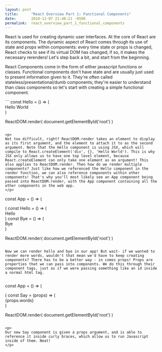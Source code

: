 ```yaml
---
layout: post
title:      "React Overview Part 1: Functional Components"
date:       2018-12-07 21:48:21 -0500
permalink:  react_overview_part_1_functional_components
---
```


<p>
React is used for creating dynamic user interfaces. At the core of React are its components. The dynamic aspect of React comes through its use of state and props within components: every time state or props is changed, React checks to see if its virtual DOM has changed; if so, it makes the necessary rerenders! Let's step back a bit, and start from the beginning. 
</p>
<p>React Components come in the form of either javascript functions or classes. Functional components don't have state and are usually just used to present information given to it. They're often called stateless/presentational/dumb components; they're easier to understand than class components so let's start with creating a simple functional component. 
</p>
```
const Hello = () => (
  <div>Hello World</div>
)

ReactDOM.render(
  <Hello />
  document.getElementById('root')
)
```

<p>
Not too difficult, right? ReactDOM.render takes an element to display as its first argument, and the element to attach it to as the second argument. Note that the Hello component is using JSX, which will compile to React.createElement('div', {}, 'Hello World'). This is why JSX only allows us to have one top level element, because React.createElement can only take one element as an argument! This also applies to ReactDOM.render. Then how do we render multiple components? Just like how we referenced the Hello component in the render function, we can also reference components within other components! That's why you'll most likely see an App component being passed into ReactDOM.render, with the App component containing all the other components in the web app. 
</p>

```
const App = () => (
<div>
 <Hello />
 <Bye />
</div>
(
const Hello = () => (
  <div>Hello</div>
)
const Bye = () => (
  <div>Bye</div>
)

ReactDOM.render(
  <App />
  document.getElementById('root')
)
```

Now we can render hello and bye in our app! But wait- if we wanted to render more words, wouldn't that mean we'd have to keep creating components? There has to be a better way - in comes props! Props are properties that we can pass into components. We do this through their component tags, just as if we were passing something like an id inside a normal html tag. 


```
const App = () => (
<div>
 <Say words="Hello" />
  <Say words="Bye" />
</div>
(
const Say = (props) => (
  <div>{props.words}</div>
)

ReactDOM.render(
  <App />
  document.getElementById('root')
)
```

<p>
Our new Say component is given a props argument, and is able to reference it inside curly braces, which allow us to run Javascript inside of them. Neat! 
</p>






